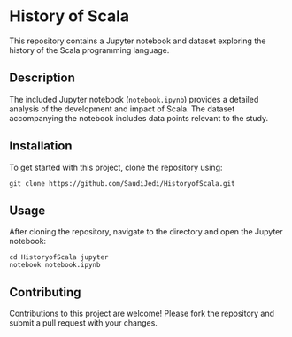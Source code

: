 # History of Scala

This repository contains a Jupyter notebook and dataset exploring the history of the Scala programming language.

## Description

The included Jupyter notebook (`notebook.ipynb`) provides a detailed analysis of the development and impact of Scala. The dataset accompanying the notebook includes data points relevant to the study.

## Installation

To get started with this project, clone the repository using:
```
git clone https://github.com/SaudiJedi/HistoryofScala.git
```

## Usage

After cloning the repository, navigate to the directory and open the Jupyter notebook:
```
cd HistoryofScala jupyter
notebook notebook.ipynb
```

## Contributing

Contributions to this project are welcome! Please fork the repository and submit a pull request with your changes.
